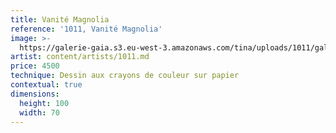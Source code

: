 ```yaml
---
title: Vanité Magnolia
reference: '1011, Vanité Magnolia'
image: >-
  https://galerie-gaia.s3.eu-west-3.amazonaws.com/tina/uploads/1011/galerie-gaia-1011-vanite-magnolia.jpg
artist: content/artists/1011.md
price: 4500
technique: Dessin aux crayons de couleur sur papier
contextual: true
dimensions:
  height: 100
  width: 70
---
```


